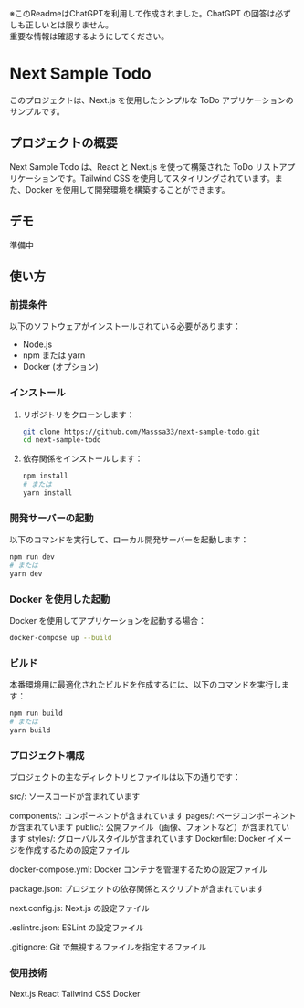 ※このReadmeはChatGPTを利用して作成されました。ChatGPT の回答は必ずしも正しいとは限りません。<br>重要な情報は確認するようにしてください。

# Next Sample Todo

このプロジェクトは、Next.js を使用したシンプルな ToDo アプリケーションのサンプルです。

## プロジェクトの概要

Next Sample Todo は、React と Next.js を使って構築された ToDo リストアプリケーションです。Tailwind CSS を使用してスタイリングされています。また、Docker を使用して開発環境を構築することができます。

## デモ
準備中

## 使い方

### 前提条件

以下のソフトウェアがインストールされている必要があります：

- Node.js
- npm または yarn
- Docker (オプション)

### インストール

1. リポジトリをクローンします：

    ```bash
    git clone https://github.com/Masssa33/next-sample-todo.git
    cd next-sample-todo
    ```

2. 依存関係をインストールします：

    ```bash
    npm install
    # または
    yarn install
    ```

### 開発サーバーの起動

以下のコマンドを実行して、ローカル開発サーバーを起動します：

```bash
npm run dev
# または
yarn dev
```

### Docker を使用した起動
Docker を使用してアプリケーションを起動する場合：
```bash
docker-compose up --build
```

### ビルド
本番環境用に最適化されたビルドを作成するには、以下のコマンドを実行します：
```bash
npm run build
# または
yarn build
```

### プロジェクト構成
プロジェクトの主なディレクトリとファイルは以下の通りです：

src/: ソースコードが含まれています

components/: コンポーネントが含まれています
pages/: ページコンポーネントが含まれています
public/: 公開ファイル（画像、フォントなど）が含まれています
styles/: グローバルスタイルが含まれています
Dockerfile: Docker イメージを作成するための設定ファイル

docker-compose.yml: Docker コンテナを管理するための設定ファイル

package.json: プロジェクトの依存関係とスクリプトが含まれています

next.config.js: Next.js の設定ファイル

.eslintrc.json: ESLint の設定ファイル

.gitignore: Git で無視するファイルを指定するファイル

### 使用技術
Next.js
React
Tailwind CSS
Docker
